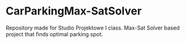 # CarParkingMax-SatSolver
Repository made for Studio Projektowe I class. Max-Sat Solver based project that finds optimal parking spot.
